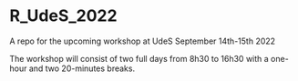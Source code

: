 # R_UdeS_2022
A repo for the upcoming workshop at UdeS September 14th-15th 2022

The workshop will consist of two full days from 8h30 to 16h30 with a one-hour and two 20-minutes breaks.
